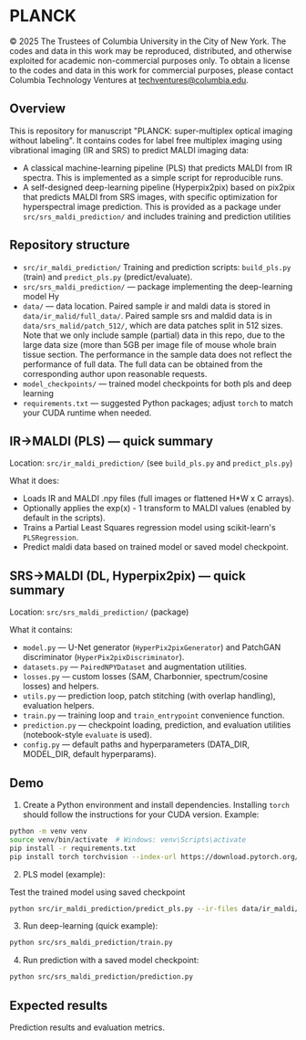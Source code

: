 # PLANCK
© 2025 The Trustees of Columbia University in the City of New York. The codes and data in this work may be reproduced, distributed, and otherwise exploited for academic non-commercial purposes only. To obtain a license to the codes and data in this work for commercial purposes, please contact Columbia Technology Ventures at techventures@columbia.edu.

Overview
--------
This is repository for manuscript "PLANCK: super-multiplex optical imaging without labeling".
It contains codes for label free multiplex imaging using vibrational imaging (IR and SRS) to predict MALDI imaging data:
- A classical machine-learning pipeline (PLS) that predicts MALDI from IR spectra. This is implemented as a simple script for reproducible runs.
- A self-designed deep-learning pipeline (Hyperpix2pix) based on pix2pix that predicts MALDI from SRS images, with specific optimization for hyperspectral image prediction. This is provided as a package under `src/srs_maldi_prediction/` and includes training and prediction utilities

Repository structure
--------------------

- `src/ir_maldi_prediction/` Training and prediction scripts: `build_pls.py` (train) and `predict_pls.py` (predict/evaluate).
- `src/srs_maldi_prediction/` — package implementing the deep-learning model Hy
- `data/` — data location. Paired sample ir and maldi data is stored in `data/ir_malid/full_data/`.
Paired sample srs and maldid data is in `data/srs_malid/patch_512/`, which are data patches split in 512 sizes. Note that we only include sample (partial) data in this repo, due to the large data size (more than 5GB per image file of mouse whole brain tissue section. The performance in the sample data does not reflect the performance of full data. The full data can be obtained from the corresponding author upon reasonable requests. 
- `model_checkpoints/` — trained model checkpoints for both pls and deep learning
- `requirements.txt` — suggested Python packages; adjust `torch` to match your CUDA runtime when needed.

IR→MALDI (PLS) — quick summary
------------------------------------

Location: `src/ir_maldi_prediction/` (see `build_pls.py` and `predict_pls.py`)

What it does:
- Loads IR and MALDI .npy files (full images or flattened H*W x C arrays).
- Optionally applies the exp(x) - 1 transform to MALDI values (enabled by default in the scripts).
- Trains a Partial Least Squares regression model using scikit-learn's `PLSRegression`.
- Predict maldi data based on trained model or saved model checkpoint.


SRS→MALDI (DL, Hyperpix2pix) — quick summary
----------------------------------------

Location: `src/srs_maldi_prediction/` (package)

What it contains:
- `model.py` — U-Net generator (`HyperPix2pixGenerator`) and PatchGAN discriminator (`HyperPix2pixDiscriminator`).
- `datasets.py` — `PairedNPYDataset` and augmentation utilities.
- `losses.py` — custom losses (SAM, Charbonnier, spectrum/cosine losses) and helpers.
- `utils.py` — prediction loop, patch stitching (with overlap handling), evaluation helpers.
- `train.py` — training loop and `train_entrypoint` convenience function.
- `prediction.py` — checkpoint loading, prediction, and evaluation utilities (notebook-style `evaluate` is used).
- `config.py` — default paths and hyperparameters (DATA_DIR, MODEL_DIR, default hyperparams).

Demo
-----------
1. Create a Python environment and install dependencies. Installing `torch` should follow the instructions for your CUDA version. Example:

```bash
python -m venv venv
source venv/bin/activate  # Windows: venv\Scripts\activate
pip install -r requirements.txt
pip install torch torchvision --index-url https://download.pytorch.org/whl/cpu
```

2. PLS model (example):

Test the trained model using saved checkpoint
```bash
python src/ir_maldi_prediction/predict_pls.py --ir-files data/ir_maldi/full_data/ir_sagittal_1_sample.npy --maldi-files data/ir_maldi/full_data/maldi_sagittal_1_sample.npy --model-checkpoint model_checkpoints/ir_maldi/pls_model.pkl
```

3. Run deep-learning (quick example):

```bash
python src/srs_maldi_prediction/train.py
```

4. Run prediction with a saved model checkpoint:

```bash
python src/srs_maldi_prediction/prediction.py
```

Expected results
-----------
Prediction results and evaluation metrics.



